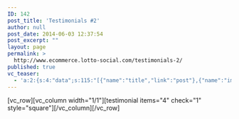 ```yaml
---
ID: 142
post_title: 'Testimonials #2'
author: null
post_date: 2014-06-03 12:37:54
post_excerpt: ""
layout: page
permalink: >
  http://www.ecommerce.lotto-social.com/testimonials-2/
published: true
vc_teaser:
  - 'a:2:{s:4:"data";s:115:"[{"name":"title","link":"post"},{"name":"image","image":"featured","link":"none"},{"name":"text","mode":"excerpt"}]";s:7:"bgcolor";s:0:"";}'
---
```

[vc_row][vc_column width="1/1"][testimonial items="4" check="1" style="square"][/vc_column][/vc_row]